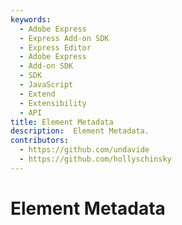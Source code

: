 ```yaml
---
keywords:
  - Adobe Express
  - Express Add-on SDK
  - Express Editor
  - Adobe Express
  - Add-on SDK
  - SDK
  - JavaScript
  - Extend
  - Extensibility
  - API
title: Element Metadata
description:  Element Metadata.
contributors:
  - https://github.com/undavide
  - https://github.com/hollyschinsky
---
```

# Element Metadata